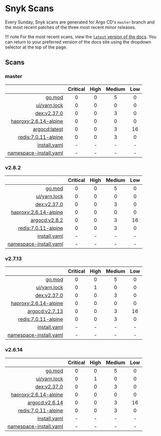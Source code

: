 # Snyk Scans

Every Sunday, Snyk scans are generated for Argo CD's `master` branch and the most recent patches of the three most
recent minor releases.

!!! note
    For the most recent scans, view the [`latest` version of the docs](https://argo-cd.readthedocs.io/en/latest/snyk/).
    You can return to your preferred version of the docs site using the dropdown selector at the top of the page.

## Scans

### master

|    | Critical | High | Medium | Low |
|---:|:--------:|:----:|:------:|:---:|
| [go.mod](master/argocd-test.html) | 0 | 0 | 5 | 0 |
| [ui/yarn.lock](master/argocd-test.html) | 0 | 0 | 0 | 0 |
| [dex:v2.37.0](master/ghcr.io_dexidp_dex_v2.37.0.html) | 0 | 0 | 3 | 0 |
| [haproxy:2.6.14-alpine](master/haproxy_2.6.14-alpine.html) | 0 | 0 | 0 | 0 |
| [argocd:latest](master/quay.io_argoproj_argocd_latest.html) | 0 | 0 | 3 | 16 |
| [redis:7.0.11-alpine](master/redis_7.0.11-alpine.html) | 0 | 0 | 3 | 0 |
| [install.yaml](master/argocd-iac-install.html) | - | - | - | - |
| [namespace-install.yaml](master/argocd-iac-namespace-install.html) | - | - | - | - |

### v2.8.2

|    | Critical | High | Medium | Low |
|---:|:--------:|:----:|:------:|:---:|
| [go.mod](v2.8.2/argocd-test.html) | 0 | 0 | 5 | 0 |
| [ui/yarn.lock](v2.8.2/argocd-test.html) | 0 | 0 | 0 | 0 |
| [dex:v2.37.0](v2.8.2/ghcr.io_dexidp_dex_v2.37.0.html) | 0 | 0 | 3 | 0 |
| [haproxy:2.6.14-alpine](v2.8.2/haproxy_2.6.14-alpine.html) | 0 | 0 | 0 | 0 |
| [argocd:v2.8.2](v2.8.2/quay.io_argoproj_argocd_v2.8.2.html) | 0 | 0 | 3 | 16 |
| [redis:7.0.11-alpine](v2.8.2/redis_7.0.11-alpine.html) | 0 | 0 | 3 | 0 |
| [install.yaml](v2.8.2/argocd-iac-install.html) | - | - | - | - |
| [namespace-install.yaml](v2.8.2/argocd-iac-namespace-install.html) | - | - | - | - |

### v2.7.13

|    | Critical | High | Medium | Low |
|---:|:--------:|:----:|:------:|:---:|
| [go.mod](v2.7.13/argocd-test.html) | 0 | 0 | 5 | 0 |
| [ui/yarn.lock](v2.7.13/argocd-test.html) | 0 | 1 | 0 | 0 |
| [dex:v2.37.0](v2.7.13/ghcr.io_dexidp_dex_v2.37.0.html) | 0 | 0 | 3 | 0 |
| [haproxy:2.6.14-alpine](v2.7.13/haproxy_2.6.14-alpine.html) | 0 | 0 | 0 | 0 |
| [argocd:v2.7.13](v2.7.13/quay.io_argoproj_argocd_v2.7.13.html) | 0 | 0 | 3 | 16 |
| [redis:7.0.11-alpine](v2.7.13/redis_7.0.11-alpine.html) | 0 | 0 | 3 | 0 |
| [install.yaml](v2.7.13/argocd-iac-install.html) | - | - | - | - |
| [namespace-install.yaml](v2.7.13/argocd-iac-namespace-install.html) | - | - | - | - |

### v2.6.14

|    | Critical | High | Medium | Low |
|---:|:--------:|:----:|:------:|:---:|
| [go.mod](v2.6.14/argocd-test.html) | 0 | 0 | 5 | 0 |
| [ui/yarn.lock](v2.6.14/argocd-test.html) | 0 | 1 | 0 | 0 |
| [dex:v2.37.0](v2.6.14/ghcr.io_dexidp_dex_v2.37.0.html) | 0 | 0 | 3 | 0 |
| [haproxy:2.6.14-alpine](v2.6.14/haproxy_2.6.14-alpine.html) | 0 | 0 | 0 | 0 |
| [argocd:v2.6.14](v2.6.14/quay.io_argoproj_argocd_v2.6.14.html) | 0 | 0 | 3 | 16 |
| [redis:7.0.11-alpine](v2.6.14/redis_7.0.11-alpine.html) | 0 | 0 | 3 | 0 |
| [install.yaml](v2.6.14/argocd-iac-install.html) | - | - | - | - |
| [namespace-install.yaml](v2.6.14/argocd-iac-namespace-install.html) | - | - | - | - |
